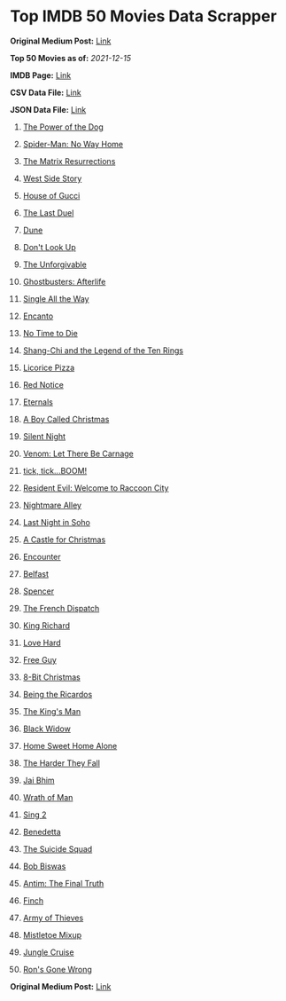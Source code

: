 # Top IMDB 50 Movies Data Scrapper

**Original Medium Post:** [Link](https://medium.com/@nishantsahoo/which-movie-should-i-watch-5c83a3c0f5b1) 

**Top 50 Movies as of:** _2021-12-15_

**IMDB Page:** [Link](http://www.imdb.com/search/title?release_date=2021,2021&title_type=feature)

**CSV Data File:** [Link](/Data/data.csv)

**JSON Data File:** [Link](/Data/data.json)

1. [The Power of the Dog](https://www.imdb.com/title/tt10293406/?ref_=adv_li_tt)

2. [Spider-Man: No Way Home](https://www.imdb.com/title/tt10872600/?ref_=adv_li_tt)

3. [The Matrix Resurrections](https://www.imdb.com/title/tt10838180/?ref_=adv_li_tt)

4. [West Side Story](https://www.imdb.com/title/tt3581652/?ref_=adv_li_tt)

5. [House of Gucci](https://www.imdb.com/title/tt11214590/?ref_=adv_li_tt)

6. [The Last Duel](https://www.imdb.com/title/tt4244994/?ref_=adv_li_tt)

7. [Dune](https://www.imdb.com/title/tt1160419/?ref_=adv_li_tt)

8. [Don't Look Up](https://www.imdb.com/title/tt11286314/?ref_=adv_li_tt)

9. [The Unforgivable](https://www.imdb.com/title/tt11233960/?ref_=adv_li_tt)

10. [Ghostbusters: Afterlife](https://www.imdb.com/title/tt4513678/?ref_=adv_li_tt)

11. [Single All the Way](https://www.imdb.com/title/tt14315756/?ref_=adv_li_tt)

12. [Encanto](https://www.imdb.com/title/tt2953050/?ref_=adv_li_tt)

13. [No Time to Die](https://www.imdb.com/title/tt2382320/?ref_=adv_li_tt)

14. [Shang-Chi and the Legend of the Ten Rings](https://www.imdb.com/title/tt9376612/?ref_=adv_li_tt)

15. [Licorice Pizza](https://www.imdb.com/title/tt11271038/?ref_=adv_li_tt)

16. [Red Notice](https://www.imdb.com/title/tt7991608/?ref_=adv_li_tt)

17. [Eternals](https://www.imdb.com/title/tt9032400/?ref_=adv_li_tt)

18. [A Boy Called Christmas](https://www.imdb.com/title/tt10187208/?ref_=adv_li_tt)

19. [Silent Night](https://www.imdb.com/title/tt11628854/?ref_=adv_li_tt)

20. [Venom: Let There Be Carnage](https://www.imdb.com/title/tt7097896/?ref_=adv_li_tt)

21. [tick, tick...BOOM!](https://www.imdb.com/title/tt8721424/?ref_=adv_li_tt)

22. [Resident Evil: Welcome to Raccoon City](https://www.imdb.com/title/tt6920084/?ref_=adv_li_tt)

23. [Nightmare Alley](https://www.imdb.com/title/tt7740496/?ref_=adv_li_tt)

24. [Last Night in Soho](https://www.imdb.com/title/tt9639470/?ref_=adv_li_tt)

25. [A Castle for Christmas](https://www.imdb.com/title/tt13070602/?ref_=adv_li_tt)

26. [Encounter](https://www.imdb.com/title/tt12800524/?ref_=adv_li_tt)

27. [Belfast](https://www.imdb.com/title/tt12789558/?ref_=adv_li_tt)

28. [Spencer](https://www.imdb.com/title/tt12536294/?ref_=adv_li_tt)

29. [The French Dispatch](https://www.imdb.com/title/tt8847712/?ref_=adv_li_tt)

30. [King Richard](https://www.imdb.com/title/tt9620288/?ref_=adv_li_tt)

31. [Love Hard](https://www.imdb.com/title/tt10752004/?ref_=adv_li_tt)

32. [Free Guy](https://www.imdb.com/title/tt6264654/?ref_=adv_li_tt)

33. [8-Bit Christmas](https://www.imdb.com/title/tt11540284/?ref_=adv_li_tt)

34. [Being the Ricardos](https://www.imdb.com/title/tt4995540/?ref_=adv_li_tt)

35. [The King's Man](https://www.imdb.com/title/tt6856242/?ref_=adv_li_tt)

36. [Black Widow](https://www.imdb.com/title/tt3480822/?ref_=adv_li_tt)

37. [Home Sweet Home Alone](https://www.imdb.com/title/tt11012066/?ref_=adv_li_tt)

38. [The Harder They Fall](https://www.imdb.com/title/tt10696784/?ref_=adv_li_tt)

39. [Jai Bhim](https://www.imdb.com/title/tt15097216/?ref_=adv_li_tt)

40. [Wrath of Man](https://www.imdb.com/title/tt11083552/?ref_=adv_li_tt)

41. [Sing 2](https://www.imdb.com/title/tt6467266/?ref_=adv_li_tt)

42. [Benedetta](https://www.imdb.com/title/tt6823148/?ref_=adv_li_tt)

43. [The Suicide Squad](https://www.imdb.com/title/tt6334354/?ref_=adv_li_tt)

44. [Bob Biswas](https://www.imdb.com/title/tt8984572/?ref_=adv_li_tt)

45. [Antim: The Final Truth](https://www.imdb.com/title/tt13491110/?ref_=adv_li_tt)

46. [Finch](https://www.imdb.com/title/tt3420504/?ref_=adv_li_tt)

47. [Army of Thieves](https://www.imdb.com/title/tt13024674/?ref_=adv_li_tt)

48. [Mistletoe Mixup](https://www.imdb.com/title/tt14253138/?ref_=adv_li_tt)

49. [Jungle Cruise](https://www.imdb.com/title/tt0870154/?ref_=adv_li_tt)

50. [Ron's Gone Wrong](https://www.imdb.com/title/tt7504818/?ref_=adv_li_tt)

**Original Medium Post:** [Link](https://medium.com/@nishantsahoo/which-movie-should-i-watch-5c83a3c0f5b1) 
